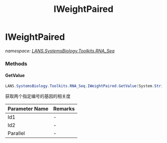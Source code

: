 ﻿---
title: IWeightPaired
---

# IWeightPaired
_namespace: [LANS.SystemsBiology.Toolkits.RNA_Seq](N-LANS.SystemsBiology.Toolkits.RNA_Seq.html)_



### Methods

#### GetValue
```csharp
LANS.SystemsBiology.Toolkits.RNA_Seq.IWeightPaired.GetValue(System.String,System.String,System.Boolean)
```
获取两个指定编号的基因的相关度

|Parameter Name|Remarks|
|--------------|-------|
|Id1|-|
|Id2|-|
|Parallel|-|






